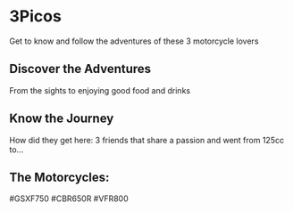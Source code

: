 # 3Picos

Get to know and follow the adventures of these 3 motorcycle lovers 


## Discover the Adventures

From the sights to enjoying good food and drinks


## Know the Journey

How did they get here: 3 friends that share a passion and went from 125cc to...


## The Motorcycles:

#GSXF750
#CBR650R
#VFR800